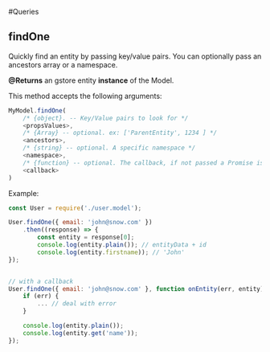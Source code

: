 #Queries

## findOne

Quickly find an entity by passing key/value pairs. You can optionally pass an ancestors array or a namespace.

**@Returns** an gstore entity **instance** of the Model.

This method accepts the following arguments:

```js
MyModel.findOne(
    /* {object}. -- Key/Value pairs to look for */
    <propsValues>,
    /* {Array} -- optional. ex: ['ParentEntity', 1234 ] */
    <ancestors>,
    /* {string} -- optional. A specific namespace */
    <namespace>,
    /* {function} -- optional. The callback, if not passed a Promise is returned */
    <callback>
)
```
Example:
```js
const User = require('./user.model');

User.findOne({ email: 'john@snow.com' })
    .then((response) => {
        const entity = response[0];
        console.log(entity.plain()); // entityData + id
        console.log(entity.firstname)); // 'John'
});


// with a callback
User.findOne({ email: 'john@snow.com' }, function onEntity(err, entity) {
    if (err) {
        ... // deal with error
    }

    console.log(entity.plain());
    console.log(entity.get('name'));
});

```